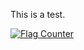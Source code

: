This is a test.

<a href="https://info.flagcounter.com/iCqk"><img src="https://s11.flagcounter.com/count2/iCqk/bg_FFFFFF/txt_000000/border_CCCCCC/columns_2/maxflags_10/viewers_0/labels_0/pageviews_0/flags_0/percent_0/" alt="Flag Counter" border="0"></a>

